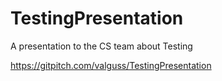 # TestingPresentation
A presentation to the CS team about Testing

https://gitpitch.com/valguss/TestingPresentation
